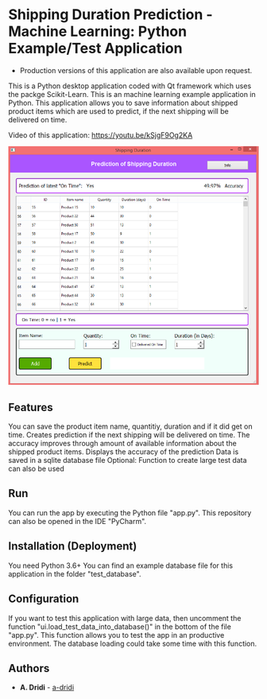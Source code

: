 # Shipping Duration Prediction - Machine Learning: Python Example/Test Application

* Production versions of this application are also available upon request.

This is a Python desktop application coded with Qt framework which uses the packge Scikit-Learn. This is an machine learning example application in Python.
This application allows you to save information about shipped product items which are used to predict, if the next shipping will be delivered on time. 


Video of this application:
https://youtu.be/kSjgF9Og2KA


![Screenshot of Application](https://raw.githubusercontent.com/a-dridi/ml_shipping_item_on_time_prediction/master/screenshot.PNG)

## Features
You can save the product item name, quantitiy, duration and if it did get on time. 
Creates prediction if the next shipping will be delivered on time. The accuracy improves through amount of available information about the shipped product items. 
Displays the accuracy of the prediction
Data is saved in a sqlite database file
Optional: Function to create large test data can also be used

## Run
You can run the app by executing the Python file "app.py".
This repository can also be opened in the IDE "PyCharm".


## Installation (Deployment)
You need Python 3.6+
You can find an example database file for this application in the folder "test_database".

## Configuration
If you want to test this application with large data, then uncomment the function "ui.load_test_data_into_database()" in the bottom of the file "app.py". This function allows you to test the app in an productive environment. The database loading could take some time with this function. 

## Authors

* **A. Dridi** - [a-dridi](https://github.com/a-dridi/)

